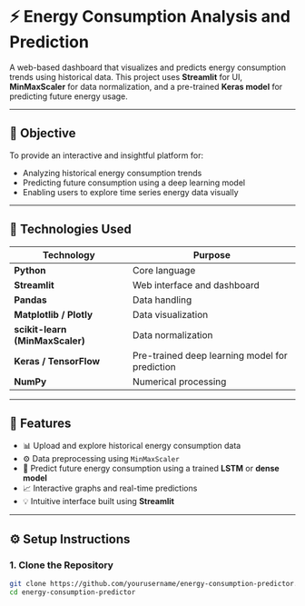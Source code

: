 # ⚡ Energy Consumption Analysis and Prediction

A web-based dashboard that visualizes and predicts energy consumption trends using historical data. This project uses **Streamlit** for UI, **MinMaxScaler** for data normalization, and a pre-trained **Keras model** for predicting future energy usage.

---

## 🎯 Objective

To provide an interactive and insightful platform for:
- Analyzing historical energy consumption trends
- Predicting future consumption using a deep learning model
- Enabling users to explore time series energy data visually

---

## 🧪 Technologies Used

| Technology               | Purpose                                           |
|--------------------------|---------------------------------------------------|
| **Python**               | Core language                                     |
| **Streamlit**            | Web interface and dashboard                      |
| **Pandas**               | Data handling                                     |
| **Matplotlib / Plotly**  | Data visualization                                |
| **scikit-learn (MinMaxScaler)** | Data normalization                     |
| **Keras / TensorFlow**   | Pre-trained deep learning model for prediction    |
| **NumPy**                | Numerical processing                              |

---

## 🌟 Features

- 📊 Upload and explore historical energy consumption data
- ⚙️ Data preprocessing using `MinMaxScaler`
- 🤖 Predict future energy consumption using a trained **LSTM** or **dense model**
- 📈 Interactive graphs and real-time predictions
- 💡 Intuitive interface built using **Streamlit**


---

## ⚙️ Setup Instructions

### 1. Clone the Repository

```bash
git clone https://github.com/yourusername/energy-consumption-predictor.git
cd energy-consumption-predictor

